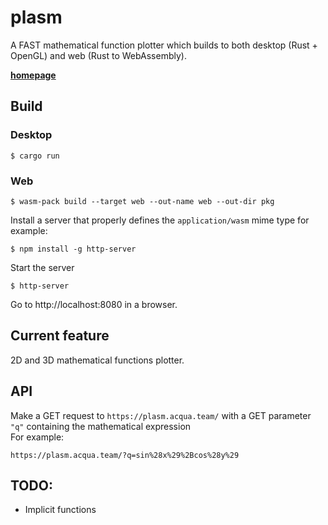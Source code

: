 # plasm
A FAST mathematical function plotter which builds to both desktop (Rust + OpenGL) and web (Rust to WebAssembly).

[**homepage**](https://plasm.acqua.team/)

## Build
### Desktop
```console
$ cargo run
```

### Web
```console
$ wasm-pack build --target web --out-name web --out-dir pkg
```
Install a server that properly defines the `application/wasm` mime type for example:
```console
$ npm install -g http-server
```
Start the server
```console
$ http-server
``` 
Go to http://localhost:8080 in a browser.


## Current feature
2D and 3D mathematical functions plotter.

## API
Make a GET request to `https://plasm.acqua.team/` with a GET parameter `"q"` containing the mathematical expression \
For example:
```
https://plasm.acqua.team/?q=sin%28x%29%2Bcos%28y%29
```

## TODO:
- Implicit functions